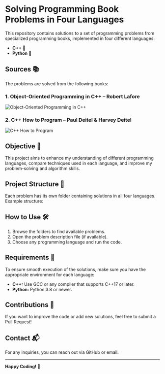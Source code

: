 # Solving Programming Book Problems in Four Languages  
This repository contains solutions to a set of programming problems from specialized programming books, implemented in four different languages:  

- **C++** 🔷  
- **Python** 🐍  

## Sources 📚  
The problems are solved from the following books:  

### 1. Object-Oriented Programming in C++ – Robert Lafore  
![Object-Oriented Programming in C++](https://github.com/user-attachments/assets/b31a6ed9-cb80-40bf-b927-a3f523a6e247)

### 2. C++ How to Program – Paul Deitel & Harvey Deitel  
![C++ How to Program](https://github.com/user-attachments/assets/8a554fa4-05f5-41f9-b456-3ac96f692b04)


## Objective 🎯  
This project aims to enhance my understanding of different programming languages, compare techniques used in each language, and improve my problem-solving and algorithm skills.  

## Project Structure 📂  
Each problem has its own folder containing solutions in all four languages. Example structure:  


## How to Use 🛠  
1. Browse the folders to find available problems.  
2. Open the problem description file (if available).  
3. Choose any programming language and run the code.  

## Requirements 📌  
To ensure smooth execution of the solutions, make sure you have the appropriate environment for each language:   
- **C++:** Use GCC or any compiler that supports C++17 or later.  
- **Python:** Python 3.8 or newer.  

## Contributions 🤝  
If you want to improve the code or add new solutions, feel free to submit a Pull Request!  

## Contact 📬  
For any inquiries, you can reach out via GitHub or email.  

---

**Happy Coding! 🚀**  



